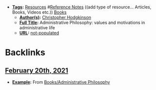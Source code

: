 - **[Tags](<../Tags.md>):** [Resources](<../Resources.md>) #[Reference Notes](<../Reference Notes.md>) ((add type of resource... Articles, Books, Videos etc.)) [Books](<../Books.md>)
    - **[Author(s)](<../Author(s).md>):** [Christopher Hodgkinson](<../Christopher Hodgkinson.md>)
    - **[Full Title](<../Full Title.md>):** Administrative Philosophy: values and motivations in administrative life
    - **[URL](<../URL.md>):** [not-populated](<../not-populated.md>)

# Backlinks
## [February 20th, 2021](<February 20th, 2021.md>)
- **[Example](<../Example.md>):** From [Books/Administrative Philosophy](<../Books/Administrative Philosophy.md>)

